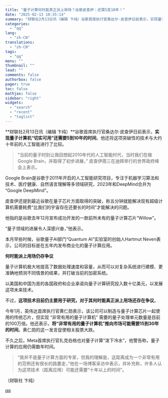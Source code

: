 ```yaml
---
title: "量子计算何时能真正派上用场？谷歌皮查伊：还需5至10年！"
date: "2025-02-13 10:35:14"
summary: "财联社2月13日讯（编辑 卞纯）谷歌首席执行官桑达尔·皮查伊日前表示，实现量子计算机“切实可用”还需..."
categories:
  - "qq"
lang:
  - "zh-CN"
translations:
  - "zh-CN"
tags:
  - "qq"
menu: ""
thumbnail: ""
lead: ""
comments: false
authorbox: false
pager: true
toc: false
mathjax: false
sidebar: "right"
widgets:
  - "search"
  - "recent"
  - "taglist"
---
```


**财联社2月13日讯（编辑 卞纯）**谷歌首席执行官桑达尔·皮查伊日前表示，**实现量子计算机“切实可用”还需要5到10年的时间**。他还将这项突破性的技术与大约十年前的人工智能进行了比较。

> “当前的量子时刻让我回想起2010年代的人工智能时代，当时我们在做Google Brain，并取得了初步进展，” 皮查伊周三在迪拜举行的世界政府峰会上表示。

Google Brain是谷歌于2011年开启的人工智能研究项目，专注于机器学习算法和技术、医疗健康、自然语言理解等多领域研究，2023年和DeepMind合并为 “Google DeepMind”。

皮查伊还提到最近谷歌在量子芯片方面取得的突破，称五分钟就能解决现有超级计算机需要耗费“比我们的宇宙存在还要长的时间”才能解决的问题。

他指的是谷歌去年12月宣布成功开发的一款前所未有的量子计算芯片“Willow”。

“量子领域的进展令人深感兴奋，”他表示。

本月早些时候，谷歌量子AI部门“Quantum AI”实验室的创始人Hartmut Neven表示，公司的目标是在五年内发布商业化的量子计算应用。

**何时能派上用场仍存争议**

量子计算机极大地提高了数据处理速度和容量，从而可以对复杂系统进行建模、更准确地预测不同情景的结果，并打破当前的加密系统。

以美国和中国为首的各国政府和企业承诺向量子计算研究投入数十亿美元，以发展这项未来技术。

不过，**这项技术目前仍主要用于研究，对于其何时能真正派上用场还存在争议**。

今年1月，英伟达首席执行官黄仁勋表示，该公司可以制造与量子计算芯片一起使用的传统芯片，但实现 “非常有用的量子计算机” 需要的量子处理单元数量是目前的100万倍。他还表示，**将“非常有用的量子计算机”推向市场可能需要15到30年的时间**。黄仁勋的这一发言促使相关股票大跌。

不久之后，Meta首席执行官扎克伯格也对量子计算“泼下冷水”，他警告称，量子计算的应用仍需数年时间。

> “我并不是量子计算方面的专家，但我的理解是，这距离成为一个非常有用的范例还有很长的路要走，”他在一场博客采访中表示，并补充称，许多人认为这项技术（距离应用）可能还需要“十年以上的时间”。

（财联社 卞纯）

[qq](https://new.qq.com/rain/a/20250213A02Q2T00)
